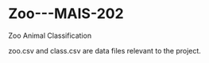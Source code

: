 # Zoo---MAIS-202
Zoo Animal Classification

zoo.csv and class.csv are data files relevant to the project.
